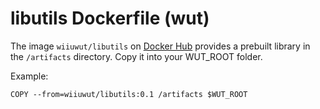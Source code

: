 # libutils Dockerfile (wut)

The image `wiiuwut/libutils` on [Docker Hub](https://hub.docker.com/r/wiiuwut/libutils/) provides a prebuilt library in the `/artifacts` directory. Copy it into your WUT_ROOT folder.  

Example:  
```
COPY --from=wiiuwut/libutils:0.1 /artifacts $WUT_ROOT
```
